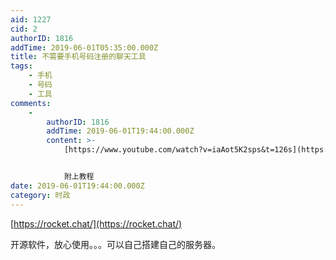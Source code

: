 ```yaml
---
aid: 1227
cid: 2
authorID: 1816
addTime: 2019-06-01T05:35:00.000Z
title: 不需要手机号码注册的聊天工具
tags:
    - 手机
    - 号码
    - 工具
comments:
    -
        authorID: 1816
        addTime: 2019-06-01T19:44:00.000Z
        content: >-
            [https://www.youtube.com/watch?v=iaAot5K2sps&t=126s](https://www.youtube.com/watch?t=126s&v=iaAot5K2sps)


            附上教程
date: 2019-06-01T19:44:00.000Z
category: 时政
---
```


[https://rocket.chat/](https://rocket.chat/)

开源软件，放心使用。。。可以自己搭建自己的服务器。
